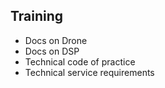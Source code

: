 ## Training

- Docs on Drone
- Docs on DSP
- Technical code of practice
- Technical service requirements